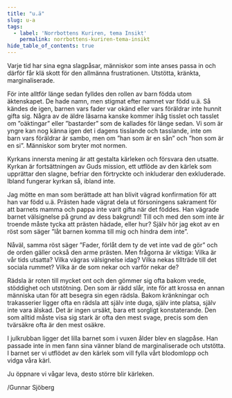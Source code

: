```yaml
---
title: "u.ä"
slug: u-a
tags:
  - label: 'Norrbottens Kuriren, tema Insikt'
    permalink: norrbottens-kuriren-tema-insikt
hide_table_of_contents: true
---
```

Varje tid har sina egna slagpåsar, människor som inte anses passa in och därför får klä skott för den allmänna frustrationen. Utstötta, kränkta, marginaliserade.

<!--truncate-->

För inte alltför länge sedan fylldes den rollen av barn födda utom äktenskapet. De hade namn, men stigmat efter namnet var född u.ä. Så kändes de igen, barnen vars fader var okänd eller vars föräldrar inte hunnit gifta sig. Några av de äldre läsarna kanske kommer ihåg tisslet och tasslet om ”oäktingar” eller ”bastarder” som de kallades för länge sedan. Vi som är yngre kan nog känna igen det i dagens tisslande och tasslande, inte om barn vars föräldrar är sambo, men om ”han som är en sån” och ”hon som är en si”. Människor som bryter mot normen.

Kyrkans innersta mening är att gestalta kärleken och försvara den utsatte. Kyrkan är fortsättningen av Guds mission, ett utflöde av den kärlek som upprättar den slagne, befriar den förtryckte och inkluderar den exkluderade. Ibland fungerar kyrkan så, ibland inte.

Jag mötte en man som berättade att han blivit vägrad konfirmation för att han var född u.ä. Prästen hade vägrat dela ut försoningens sakrament för att barnets mamma och pappa inte varit gifta när det föddes. Han vägrade barnet välsignelse på grund av dess bakgrund! Till och med den som inte är troende måste tycka att prästen hädade, eller hur? Själv hör jag ekot av en röst som säger ”låt barnen komma till mig och hindra dem inte”.

Nåväl, samma röst säger ”Fader, förlåt dem ty de vet inte vad de gör” och de orden gäller också den arme prästen. Men frågorna är viktiga: Vilka är vår tids utsatta? Vilka vägras välsignelse idag? Vilka nekas tillträde till det sociala rummet? Vilka är de som nekar och varför nekar de?

Rädsla är roten till mycket ont och den gömmer sig ofta bakom vrede, stöddighet och utstötning. Den som är rädd slår, inte för att krossa en annan människa utan för att besegra sin egen rädsla. Bakom kränkningar och trakasserier ligger ofta en rädsla att själv inte duga, själv inte platsa, själv inte vara älskad. Det är ingen ursäkt, bara ett sorgligt konstaterande. Den som alltid måste visa sig stark är ofta den mest svage, precis som den tvärsäkre ofta är den mest osäkre.

I julkrubban ligger det lilla barnet som i vuxen ålder blev en slagpåse. Han passade inte in men fann sina vänner bland de marginaliserade och utstötta. I barnet ser vi utflödet av den kärlek som vill fylla vårt blodomlopp och vidga våra kärl. 

Ju öppnare vi vågar leva, desto större blir kärleken. 

/Gunnar Sjöberg
